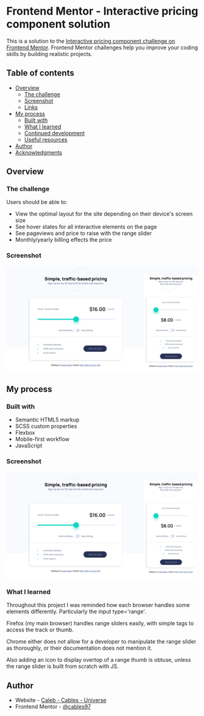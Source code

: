 # Frontend Mentor - Interactive pricing component solution

This is a solution to the [Interactive pricing component challenge on Frontend Mentor](https://www.frontendmentor.io/challenges/interactive-pricing-component-t0m8PIyY8). Frontend Mentor challenges help you improve your coding skills by building realistic projects. 


## Table of contents

- [Overview](#overview)
  - [The challenge](#the-challenge)
  - [Screenshot](#screenshot)
  - [Links](#links)
- [My process](#my-process)
  - [Built with](#built-with)
  - [What I learned](#what-i-learned)
  - [Continued development](#continued-development)
  - [Useful resources](#useful-resources)
- [Author](#author)
- [Acknowledgments](#acknowledgments)


## Overview

### The challenge

Users should be able to:

- View the optimal layout for the site depending on their device's screen size
- See hover states for all interactive elements on the page
- See pageviews and price to raise with the range slider
- Monthly/yearly billing effects the price

### Screenshot

![](./images/screenshot.jpg)

## My process

### Built with

- Semantic HTML5 markup
- SCSS custom properties
- Flexbox
- Mobile-first workflow
- JavaScript

### Screenshot

![](./images/screenshot.jpg)


### What I learned

Throughout this project I was reminded how each browser handles some elements differently. Particularly the input type='range'. 

Firefox (my main browser) handles range sliders easily, with simple tags to access the track or thumb.

Chrome either does not allow for a developer to manipulate the range slider as thoroughly, or their documentation does not mention it. 

Also adding an icon to display overtop of a range thumb is obtuse, unless  the range slider is built from scratch with JS. 

## Author

- Website - [Caleb - Cables - Universe](https://cables97.github.io/)
- Frontend Mentor - [@cables97](https://www.frontendmentor.io/profile/Cables97)




